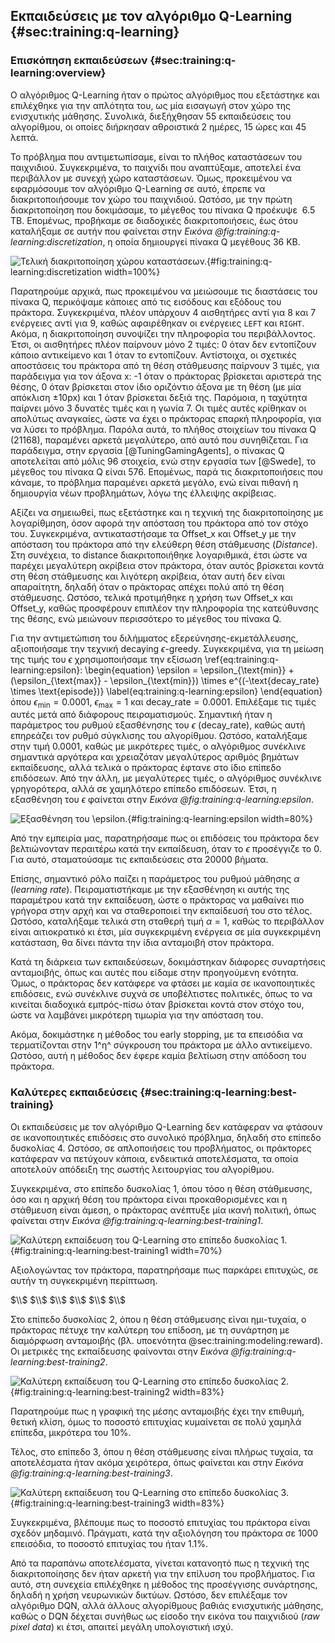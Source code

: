## Εκπαιδεύσεις με τον αλγόριθμο Q-Learning {#sec:training:q-learning}

### Επισκόπηση εκπαιδεύσεων {#sec:training:q-learning:overview}

Ο αλγόριθμος Q-Learning ήταν ο πρώτος αλγόριθμος που εξετάστηκε και επιλέχθηκε για την απλότητα του, ως μία εισαγωγή στον χώρο της ενισχυτικής μάθησης. Συνολικά, διεξήχθησαν 55 εκπαιδεύσεις του αλγορίθμου, οι οποίες διήρκησαν αθροιστικά 2 ημέρες, 15 ώρες και 45 λεπτά. 

Το πρόβλημα που αντιμετωπίσαμε, είναι το πλήθος καταστάσεων του παιχνιδιού. Συγκεκριμένα, το παιχνίδι που αναπτύξαμε, αποτελεί ένα περιβάλλον με συνεχή χώρο καταστάσεων. Όμως, προκειμένου να εφαρμόσουμε τον αλγόριθμο Q-Learning σε αυτό, έπρεπε να διακριτοποιήσουμε τον χώρο του παιχνιδιού. Ωστόσο, με την πρώτη διακριτοποίηση που δοκιμάσαμε, το μέγεθος του πίνακα Q προέκυψε $~6.5$ ΤΒ. Επομένως, προβήκαμε σε διαδοχικές διακριτοποιήσεις, έως ότου καταλήξαμε σε αυτήν που φαίνεται στην *Εικόνα @fig:training:q-learning:discretization*, η οποία δημιουργεί πίνακα Q μεγέθους 36 ΚΒ.

![Τελική διακριτοποίηση χώρου καταστάσεων.](5-training/figures/discretization2.png){#fig:training:q-learning:discretization width=100%} 

Παρατηρούμε αρχικά, πως προκειμένου να μειώσουμε τις διαστάσεις του πίνακα Q, περικόψαμε κάποιες από τις εισόδους και εξόδους του πράκτορα. Συγκεκριμένα, πλέον υπάρχουν 4 αισθητήρες αντί για 8 και 7 ενέργειες αντί για 9, καθώς αφαιρέθηκαν οι ενέργειες `LEFT` και `RIGHT`. Ακόμα, η διακριτοποίηση συνοψίζει την πληροφορία του περιβάλλοντος. Έτσι, οι αισθητήρες πλέον παίρνουν μόνο 2 τιμές: 0 όταν δεν εντοπίζουν κάποιο αντικείμενο και 1 όταν το εντοπίζουν. Αντίστοιχα, οι σχετικές αποστάσεις του πράκτορα από τη θέση στάθμευσης παίρνουν 3 τιμές, για παράδειγμα για τον άξονα x: -1 όταν ο πράκτορας βρίσκεται αριστερά της θέσης, 0 όταν βρίσκεται στον ίδιο οριζόντιο άξονα με τη θέση (με μία απόκλιση $\pm 10$px) και 1 όταν βρίσκεται δεξιά της. Παρόμοια, η ταχύτητα παίρνει μόνο 3 δυνατές τιμές και η γωνία 7. Οι τιμές αυτές κρίθηκαν οι απολύτως αναγκαίες, ώστε να έχει ο πράκτορας επαρκή πληροφορία, για να λύσει το πρόβλημα. Παρόλα αυτά, το πλήθος στοιχείων του πίνακα Q (21168), παραμένει αρκετά μεγαλύτερο, από αυτό που συνηθίζεται. Για παράδειγμα, στην εργασία [@TuningGamingAgents], ο πίνακας Q αποτελείται από μόλις 96 στοιχεία, ενώ στην εργασία των [@Swede], το μέγεθος του πίνακα Q είναι 576. Επομένως, παρά τις διακριτοποιήσεις που κάναμε, το πρόβλημα παραμένει αρκετά μεγάλο, ενώ είναι πιθανή η δημιουργία νέων προβλημάτων, λόγω της έλλειψης ακρίβειας.

Αξίζει να σημειωθεί, πως εξετάστηκε και η τεχνική της διακριτοποίησης με λογαρίθμηση, όσον αφορά την απόσταση του πράκτορα από τον στόχο του. Συγκεκριμένα, αντικαταστήσαμε τα Offset_x και Offset_y με την απόσταση του πράκτορα από την ελεύθερη θέση στάθμευσης (*Distance*). Στη συνέχεια, το distance διακριτοποιήθηκε λογαριθμικά, έτσι ώστε να παρέχει μεγαλύτερη ακρίβεια στον πράκτορα, όταν αυτός βρίσκεται κοντά στη θέση στάθμευσης και λιγότερη ακρίβεια, όταν αυτή δεν είναι απαραίτητη, δηλαδή όταν ο πράκτορας απέχει πολύ από τη θέση στάθμευσης. Ωστόσο, τελικά προτιμήθηκε η χρήση των Offset_x και Offset_y, καθώς προσφέρουν επιπλέον την πληροφορία της κατεύθυνσης της θέσης, ενώ μειώνουν περισσότερο το μέγεθος του πίνακα Q.

Για την αντιμετώπιση του διλήμματος εξερεύνησης-εκμετάλλευσης, αξιοποιήσαμε την τεχνική decaying $\epsilon$-greedy. Συγκεκριμένα, για τη μείωση της τιμής του $\epsilon$ χρησιμοποιήσαμε την εξίσωση \ref{eq:training:q-learning:epsilon}:
\begin{equation}
\epsilon = \epsilon_{\text{min}} + (\epsilon_{\text{max}} - \epsilon_{\text{min}}) \times e^{(-\text{decay\_rate} \times \text{episode})}
\label{eq:training:q-learning:epsilon}
\end{equation}
όπου $\epsilon_{\text{min}} = 0.0001$, $\epsilon_{\text{max}} = 1$ και $\text{decay\_rate} = 0.0001$. Επιλέξαμε τις τιμές αυτές μετά από διάφορους πειραματισμούς. Σημαντική ήταν η παράμετρος του ρυθμού εξασθένησης του $\epsilon$ (decay_rate), καθώς αυτή επηρεάζει τον ρυθμό σύγκλισης του αλγορίθμου. Ωστόσο, καταλήξαμε στην τιμή 0.0001, καθώς με μικρότερες τιμές, ο αλγόριθμος συνέκλινε σημαντικά αργότερα και χρειαζόταν μεγαλύτερος αριθμός βημάτων εκπαίδευσης, αλλά τελικά ο πράκτορας έφτανε στο ίδιο επίπεδο επιδόσεων. Από την άλλη, με μεγαλύτερες τιμές, ο αλγόριθμος συνέκλινε γρηγορότερα, αλλά σε χαμηλότερο επίπεδο επιδόσεων. Έτσι, η εξασθένηση του $\epsilon$ φαίνεται στην *Εικόνα @fig:training:q-learning:epsilon*.

![Εξασθένηση του $\epsilon$.](5-training/figures/epsilon.png){#fig:training:q-learning:epsilon width=80%} 

Από την εμπειρία μας, παρατηρήσαμε πως οι επιδόσεις του πράκτορα δεν βελτιώνονταν περαιτέρω κατά την εκπαίδευση, όταν το $\epsilon$ προσέγγιζε το 0. Για αυτό, σταματούσαμε τις εκπαιδεύσεις στα 20000 βήματα.

Επίσης, σημαντικό ρόλο παίζει η παράμετρος του ρυθμού μάθησης $\alpha$ (*learning rate*). Πειραματιστήκαμε με την εξασθένηση κι αυτής της παραμέτρου κατά την εκπαίδευση, ώστε ο πράκτορας να μαθαίνει πιο γρήγορα στην αρχή και να σταθεροποιεί την εκπαίδευσή του στο τέλος. Ωστόσο, καταλήξαμε τελικά στη σταθερή τιμή $\alpha=1$, καθώς το περιβάλλον είναι αιτιοκρατικό κι έτσι, μία συγκεκριμένη ενέργεια σε μία συγκεκριμένη κατάσταση, θα δίνει πάντα την ίδια ανταμοιβή στον πράκτορα.

Κατά τη διάρκεια των εκπαιδεύσεων, δοκιμάστηκαν διάφορες συναρτήσεις ανταμοιβής, όπως και αυτές που είδαμε στην προηγούμενη ενότητα. Όμως, ο πράκτορας δεν κατάφερε να φτάσει με καμία σε ικανοποιητικές επιδόσεις, ενώ συνέκλινε συχνά σε υποβέλτιστες πολιτικές, όπως το να κινείται διαδοχικά εμπρός-πίσω όταν βρίσκεται κοντά στον στόχο του, ώστε να λαμβάνει μικρότερη τιμωρία για την απόσταση του.

Ακόμα, δοκιμάστηκε η μέθοδος του early stopping, με τα επεισόδια να τερματίζονται στην 1^η^ σύγκρουση του πράκτορα με άλλο αντικείμενο. Ωστόσο, αυτή η μέθοδος δεν έφερε καμία βελτίωση στην απόδοση του πράκτορα.

### Καλύτερες εκπαιδεύσεις {#sec:training:q-learning:best-training}

Οι εκπαιδεύσεις με τον αλγόριθμο Q-Learning δεν κατάφεραν να φτάσουν σε ικανοποιητικές επιδόσεις στο συνολικό πρόβλημα, δηλαδή στο επίπεδο δυσκολίας 4. Ωστόσο, σε απλοποιήσεις του προβλήματος, οι πράκτορες κατάφεραν να πετύχουν κάποια, ενδεικτικά αποτελέσματα, τα οποία αποτελούν απόδειξη της σωστής λειτουργίας του αλγορίθμου.

Συγκεκριμένα, στο επίπεδο δυσκολίας 1, όπου τόσο η θέση στάθμευσης, όσο και η αρχική θέση του πράκτορα είναι προκαθορισμένες και η στάθμευση είναι άμεση, ο πράκτορας ανέπτυξε μία ικανή πολιτική, όπως φαίνεται στην *Εικόνα @fig:training:q-learning:best-training1*.

![Καλύτερη εκπαίδευση του Q-Learning στο επίπεδο δυσκολίας 1.](5-training/figures/QL1.png){#fig:training:q-learning:best-training1 width=70%}

Αξιολογώντας τον πράκτορα, παρατηρήσαμε πως παρκάρει επιτυχώς, σε αυτήν τη συγκεκριμένη περίπτωση.

$\\$
$\\$
$\\$
$\\$
$\\$
$\\$

Στο επίπεδο δυσκολίας 2, όπου η θέση στάθμευσης είναι ημι-τυχαία, ο πράκτορας πέτυχε την καλύτερη του επίδοση, με τη συνάρτηση με διαμόρφωση ανταμοιβής (βλ. υποενότητα @sec:training:modeling:reward). Οι μετρικές της εκπαίδευσης φαίνονται στην *Εικόνα @fig:training:q-learning:best-training2*.

![Καλύτερη εκπαίδευση του Q-Learning στο επίπεδο δυσκολίας 2.](5-training/figures/QL2.png){#fig:training:q-learning:best-training2 width=83%}

Παρατηρούμε πως η γραφική της μέσης ανταμοιβής έχει την επιθυμή, θετική κλίση, όμως το ποσοστό επιτυχίας κυμαίνεται σε πολύ χαμηλά επίπεδα, μικρότερα του 10%.

Τέλος, στο επίπεδο 3, όπου η θέση στάθμευσης είναι πλήρως τυχαία, τα αποτελέσματα ήταν ακόμα χειρότερα, όπως φαίνεται και στην *Εικόνα @fig:training:q-learning:best-training3*. 

![Καλύτερη εκπαίδευση του Q-Learning στο επίπεδο δυσκολίας 3.](5-training/figures/QL3.png){#fig:training:q-learning:best-training3 width=83%}

Συγκεκριμένα, βλέπουμε πως το ποσοστό επιτυχίας του πράκτορα είναι σχεδόν μηδαμινό. Πράγματι, κατά την αξιολόγηση του πράκτορα σε 1000 επεισόδια, το ποσοστό επιτυχίας του ήταν 1.1%.

Από τα παραπάνω αποτελέσματα, γίνεται κατανοητό πως η τεχνική της διακριτοποίησης δεν ήταν αρκετή για την επίλυση του προβλήματος. Για αυτό, στη συνεχεία επιλέχθηκε η μέθοδος της προσέγγισης συνάρτησης, δηλαδή η χρήση νευρωνικών δικτύων. Ωστόσο, δεν επιλέξαμε τον αλγόριθμο DQN, αλλά άλλους αλγορίθμους βαθιάς ενισχυτικής μάθησης, καθώς ο DQN δέχεται συνήθως ως είσοδο την εικόνα του παιχνιδιού (*raw pixel data*) κι έτσι, απαιτεί μεγάλη υπολογιστική ισχύ.